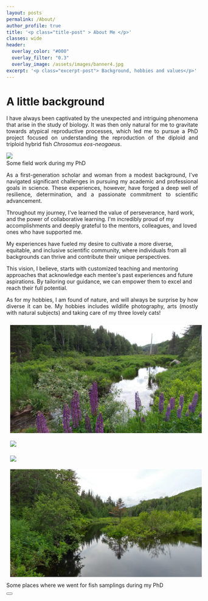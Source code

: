 ```yaml
---
layout: posts
permalink: /About/
author_profile: true
title: '<p class="title-post" > About Me </p>'
classes: wide
header:
  overlay_color: "#000"
  overlay_filter: "0.3"
  overlay_image: /assets/images/banner4.jpg
excerpt: '<p class="excerpt-post"> Background, hobbies and values</p>' 
---
```


<h1> A little background </h1>

<p align="justify">
I have always been captivated by the unexpected and intriguing phenomena that arise in the study of biology. It was then only natural for me to gravitate towards atypical reproductive processes, which led me to pursue a PhD project focused on understanding the reproduction of the diploid and triploid hybrid fish <i>Chrosomus eos-neogaeus</i>. 
</p>

<img-div>
<img width="600px" src="../assets/images/About5.jpg" class="center" />
<figcaption>Some field work during my PhD</figcaption>
</img-div>


<p align="justify">
As a first-generation scholar and woman from a modest background, I've navigated significant challenges in pursuing my academic and professional goals in science. These experiences, however, have forged a deep well of resilience, determination, and a passionate commitment to scientific advancement.

Throughout my journey, I've learned the value of perseverance, hard work, and the power of collaborative learning. I'm incredibly proud of my accomplishments and deeply grateful to the mentors, colleagues, and loved ones who have supported me.

My experiences have fueled my desire to cultivate a more diverse, equitable, and inclusive scientific community, where individuals from all backgrounds can thrive and contribute their unique perspectives.

This vision, I believe, starts with customized teaching and mentoring approaches that acknowledge each mentee's past experiences and future aspirations. By tailoring our guidance, we can empower them to excel and reach their full potential.
</p>


<p align="justify">
As for my hobbies, I am found of nature, and will always be surprise by how diverse it can be. My hobbies includes wildlife photography, arts (mostly with natural subjects) and taking care of my three lovely cats! 
</p>

<img-div>
<img style="Padding: 10px 10px 10px 10px; float:left;" width="525px" src="../assets/images/About1.jpg"/>
<img style="Padding: 10px 10px 10px 10px;" width="525px" src="../assets/images/About2.jpg"/>
<img style="Padding: 10px 10px 10px 10px;float:left;" width="525px" src="../assets/images/About3.jpg"/>
<img style="Padding: 10px 10px 10px 10px;" width="525px" src="../assets/images/About6.jpg"/>
<figcaption>Some places where we went for fish samplings during my PhD</figcaption>
</img-div>



<!-- Back to top button -->
<button type="button" class="btn btn-danger btn-floating btn-lg" id="btn-back-to-top">
  <i class="fas fa-arrow-up"></i>
</button>

<script>
//Get the button
let mybutton = document.getElementById("btn-back-to-top");

// When the user scrolls down 20px from the top of the document, show the button
window.onscroll = function () {
  scrollFunction();
};

function scrollFunction() {
  if (
    document.body.scrollTop > 20 ||
    document.documentElement.scrollTop > 20
  ) {
    mybutton.style.display = "block";
  } else {
    mybutton.style.display = "none";
  }
}
// When the user clicks on the button, scroll to the top of the document
mybutton.addEventListener("click", backToTop);

function backToTop() {
  document.body.scrollTop = 0;
  document.documentElement.scrollTop = 0;
}
</script>